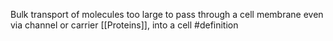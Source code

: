 Bulk transport of molecules too large to pass through a cell membrane even via channel or carrier [[Proteins]], into a cell
#definition